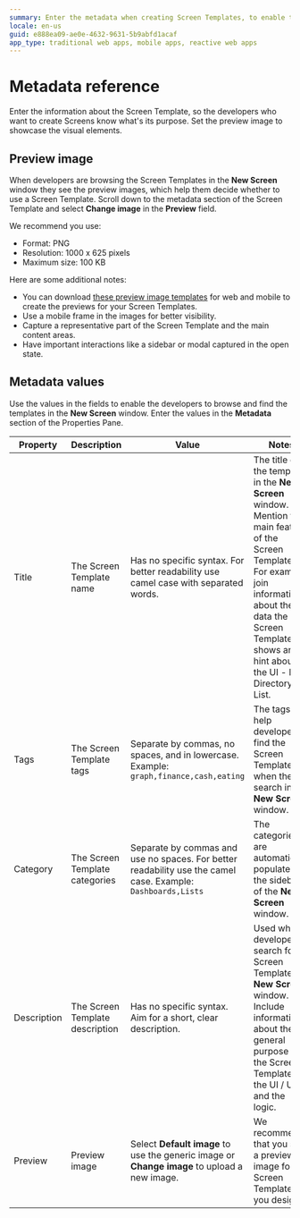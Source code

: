```yaml
---
summary: Enter the metadata when creating Screen Templates, to enable the developers to choose the best Screen Template for the Screen they are creating.
locale: en-us
guid: e888ea09-ae0e-4632-9631-5b9abfd1acaf
app_type: traditional web apps, mobile apps, reactive web apps
---
```


# Metadata reference

Enter the information about the Screen Template, so the developers who want to create Screens know what's its purpose. Set the preview image to showcase the visual elements.

## Preview image

When developers are browsing the Screen Templates in the **New Screen** window they see the preview images, which help them decide whether to use a Screen Template. Scroll down to the metadata section of the Screen Template and select **Change image** in the **Preview** field.

We recommend you use:

* Format: PNG
* Resolution: 1000 x 625 pixels
* Maximum size: 100 KB

Here are some additional notes:

* You can download [these preview image templates](<https://www.outsystems.com/Downloads/ScreenDetails.aspx?MajorVersion=1&ReleaseId=19347>) for web and mobile to create the previews for your Screen Templates.
* Use a mobile frame in the images for better visibility.
* Capture a representative part of the Screen Template and the main content areas.
* Have important interactions like a sidebar or modal captured in the open state.

## Metadata values

Use the values in the fields to enable the developers to browse and find the templates in the **New Screen** window. Enter the values in the **Metadata** section of the Properties Pane.

Property | Description | Value | Notes  
---|---|---|---  
Title | The Screen Template name | Has no specific syntax. For better readability use camel case with separated words. | The title of the template in the **New Screen** window. Mention the main feature of the Screen Template. For example, join information about the data the Screen Template shows and a hint about the UI - like Directory List.  
Tags | The Screen Template tags | Separate by commas, no spaces, and in lowercase. Example: `graph,finance,cash,eating` | The tags help developers find the Screen Template when they search in the **New Screen** window.  
Category | The Screen Template categories | Separate by commas and use no spaces. For better readability use the camel case. Example: `Dashboards,Lists` | The categories are automatically populated in the sidebar of the **New Screen** window.
Description | The Screen Template description| Has no specific syntax. Aim for a short, clear description. | Used when developers search for a Screen Template in **New Screen** window. Include information about the general purpose of the Screen Template, the UI / UX and the logic.
Preview | Preview image | Select **Default image** to use the generic image or **Change image** to upload a new image. | We recommend that you set a preview image for all Screen Templates you design.
